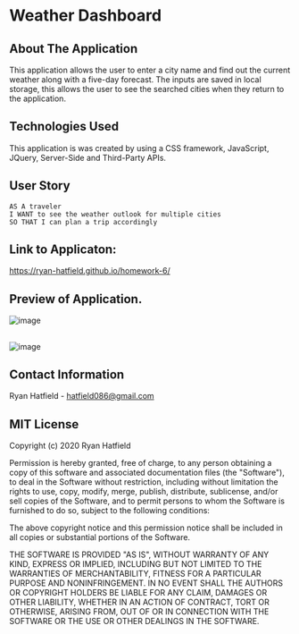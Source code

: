 # Weather Dashboard

## About The Application
This application allows the user to enter a city name and find out the current weather along with a five-day
forecast. The inputs are saved in local storage, this allows the user to see the searched cities when they
return to the application.

## Technologies Used
This application is was created by using a CSS framework, JavaScript, JQuery, Server-Side and Third-Party
APIs.

## User Story
```
AS A traveler
I WANT to see the weather outlook for multiple cities
SO THAT I can plan a trip accordingly
```

## Link to Applicaton:
https://ryan-hatfield.github.io/homework-6/

## Preview of Application.

![image](https://user-images.githubusercontent.com/66077644/93399589-7f45ce80-f843-11ea-8e25-2c34ccaee191.png)
##
![image](https://user-images.githubusercontent.com/66077644/93399728-c633c400-f843-11ea-87a9-1327e7fc5183.png)

## Contact Information

Ryan Hatfield - hatfield086@gmail.com


## MIT License

Copyright (c) 2020 Ryan Hatfield

Permission is hereby granted, free of charge, to any person obtaining a copy
of this software and associated documentation files (the "Software"), to deal
in the Software without restriction, including without limitation the rights
to use, copy, modify, merge, publish, distribute, sublicense, and/or sell
copies of the Software, and to permit persons to whom the Software is
furnished to do so, subject to the following conditions:

The above copyright notice and this permission notice shall be included in all
copies or substantial portions of the Software.

THE SOFTWARE IS PROVIDED "AS IS", WITHOUT WARRANTY OF ANY KIND, EXPRESS OR
IMPLIED, INCLUDING BUT NOT LIMITED TO THE WARRANTIES OF MERCHANTABILITY,
FITNESS FOR A PARTICULAR PURPOSE AND NONINFRINGEMENT. IN NO EVENT SHALL THE
AUTHORS OR COPYRIGHT HOLDERS BE LIABLE FOR ANY CLAIM, DAMAGES OR OTHER
LIABILITY, WHETHER IN AN ACTION OF CONTRACT, TORT OR OTHERWISE, ARISING FROM,
OUT OF OR IN CONNECTION WITH THE SOFTWARE OR THE USE OR OTHER DEALINGS IN THE
SOFTWARE.
